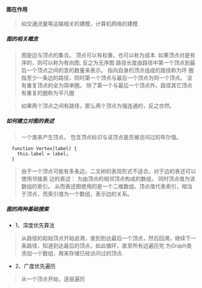 #### 图在作用
> 如交通流量等运输相关的建模，计算机网络的建模

##### 图的相关概念
> 图是边与顶点的集合。
> 顶点可以有权重，也可以称为成本. 如果顶点对是有序的，则可以称为有向图, 反之为无序图
> 路径长度由路径中第一个顶点到最后一个顶点之间的变的数量来表示。 指向自身的顶点组成的路径称为环
> 圈指至少一条边的路径，同时第一个顶点与最后一个顶点为同一个顶点。 没有重复顶点的全为简单圈。 除了第一个与最后一个顶点外，路径其它顶点有重复的圈称为平凡圈

> 如果两个顶点之间有路径，那么两个顶点为强连通的，反之亦然。

##### 如何建立对图的表述
> 一个类来产生顶点， 包含顶点标识与该顶点是否被访问过的布尔值。
```
  function Vertex(label) {
    this.label = label;
  }
```
> 由于一个顶点可能有多条边，二叉树的表现形式不适合。对于边的表述可以使用邻接表
> 边的表述： 为由顶点的相邻顶点构成的数组， 同时顶点值为该数组的索引。
> 从而表述图使用的是一个二维数组。顶点值代表索引，相当于顶点，而索引值为一个数组，表示边的关系。

##### 图的两种基础搜索
+ 1、深度优先算法
> 从路径的起始顶点开始追溯，直到到达最后一个顶点，然后回溯，继续下一条路径，知道到达最后的顶点，如此循环，直至所有边遍历完
> 为Graph类添加一个数组，用来存储已经访问过的顶点.

+ 2、广度优先遍历
> 从一个顶点开始，逐层遍历